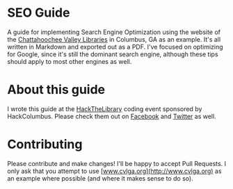 # SEO Guide
A guide for implementing Search Engine Optimization using the website of the [Chattahoochee Valley Libraries](http://cvlga.org/) in Columbus, GA as an example. It's all written in Markdown and exported out as a PDF. I've focused on optimizing for Google, since it's still the dominant search engine, although these tips should apply to most other engines as well.

# About this guide
I wrote this guide at the [HackTheLibrary](https://www.facebook.com/events/343943735771406/) coding event sponsored by HackColumbus. Please check them out on [Facebook](https://www.facebook.com/hackcolumbus) and [Twitter](https://twitter.com/HackColumbus) as well.

# Contributing
Please contribute and make changes! I'll be happy to accept Pull
Requests. I only ask that you attempt to use [www.cvlga.org](http://www.cvlga.org) as an example where possible (and where it makes sense to do so).
